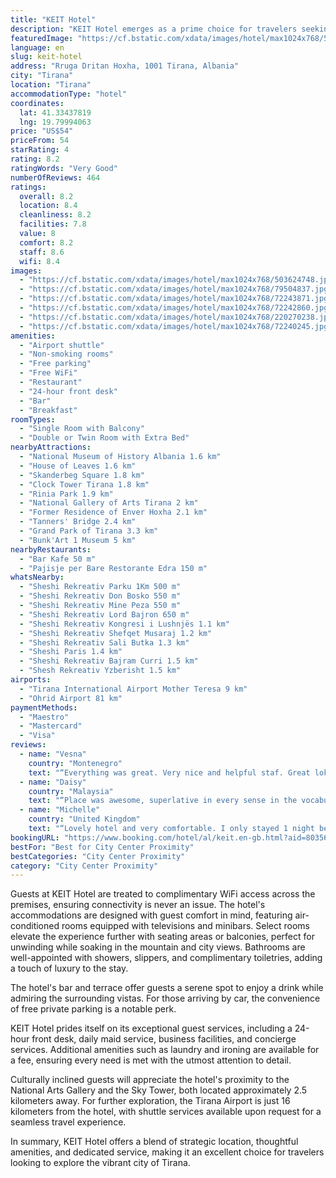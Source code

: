 ```yaml
---
title: "KEIT Hotel"
description: "KEIT Hotel emerges as a prime choice for travelers seeking convenience and comfort in the heart of Tirana."
featuredImage: "https://cf.bstatic.com/xdata/images/hotel/max1024x768/503624748.jpg?k=908ce4b6e8cb518ebfde286856d7b672e901a3b003189ae78f8d07c9b001fada&o=&hp=1"
language: en
slug: keit-hotel
address: "Rruga Dritan Hoxha, 1001 Tirana, Albania"
city: "Tirana"
location: "Tirana"
accommodationType: "hotel"
coordinates:
  lat: 41.33437819
  lng: 19.79994063
price: "US$54"
priceFrom: 54
starRating: 4
rating: 8.2
ratingWords: "Very Good"
numberOfReviews: 464
ratings:
  overall: 8.2
  location: 8.4
  cleanliness: 8.2
  facilities: 7.8
  value: 8
  comfort: 8.2
  staff: 8.6
  wifi: 8.4
images:
  - "https://cf.bstatic.com/xdata/images/hotel/max1024x768/503624748.jpg?k=908ce4b6e8cb518ebfde286856d7b672e901a3b003189ae78f8d07c9b001fada&o=&hp=1"
  - "https://cf.bstatic.com/xdata/images/hotel/max1024x768/79504837.jpg?k=8e4a01b1def01a732064304eeffde4ccefcfbeb33696c625a0af7ff1e29151a9&o=&hp=1"
  - "https://cf.bstatic.com/xdata/images/hotel/max1024x768/72243871.jpg?k=e610dee02004637d1a20427fa09a55c4112cad31fda320964222bd8bd236be62&o=&hp=1"
  - "https://cf.bstatic.com/xdata/images/hotel/max1024x768/72242860.jpg?k=5c2503f42c63b3cd7cf6d0e21861d346574c7d7dd6f9ec9a1e7381d1518e7c30&o=&hp=1"
  - "https://cf.bstatic.com/xdata/images/hotel/max1024x768/220270238.jpg?k=5511db57690349ba541bbcd3cb22cd7e3c1b3c07a2e2c8d9f0d08821e22e2c69&o=&hp=1"
  - "https://cf.bstatic.com/xdata/images/hotel/max1024x768/72240245.jpg?k=863c003021ef1ddabb15fcae4ae0073e5596e63d6e7f83838bd1ec660e3aeda6&o=&hp=1"
amenities:
  - "Airport shuttle"
  - "Non-smoking rooms"
  - "Free parking"
  - "Free WiFi"
  - "Restaurant"
  - "24-hour front desk"
  - "Bar"
  - "Breakfast"
roomTypes:
  - "Single Room with Balcony"
  - "Double or Twin Room with Extra Bed"
nearbyAttractions:
  - "National Museum of History Albania 1.6 km"
  - "House of Leaves 1.6 km"
  - "Skanderbeg Square 1.8 km"
  - "Clock Tower Tirana 1.8 km"
  - "Rinia Park 1.9 km"
  - "National Gallery of Arts Tirana 2 km"
  - "Former Residence of Enver Hoxha 2.1 km"
  - "Tanners' Bridge 2.4 km"
  - "Grand Park of Tirana 3.3 km"
  - "Bunk'Art 1 Museum 5 km"
nearbyRestaurants:
  - "Bar Kafe 50 m"
  - "Pajisje per Bare Restorante Edra 150 m"
whatsNearby:
  - "Sheshi Rekreativ Parku 1Km 500 m"
  - "Sheshi Rekreativ Don Bosko 550 m"
  - "Sheshi Rekreativ Mine Peza 550 m"
  - "Sheshi Rekreativ Lord Bajron 650 m"
  - "Sheshi Rekreativ Kongresi i Lushnjës 1.1 km"
  - "Sheshi Rekreativ Shefqet Musaraj 1.2 km"
  - "Sheshi Rekreativ Sali Butka 1.3 km"
  - "Sheshi Paris 1.4 km"
  - "Sheshi Rekreativ Bajram Curri 1.5 km"
  - "Shesh Rekreativ Yzberisht 1.5 km"
airports:
  - "Tirana International Airport Mother Teresa 9 km"
  - "Ohrid Airport 81 km"
paymentMethods:
  - "Maestro"
  - "Mastercard"
  - "Visa"
reviews:
  - name: "Vesna"
    country: "Montenegro"
    text: "“Everything was great. Very nice and helpful staf. Great lokacion. Food was very delicious. Free parking. Recommend.”"
  - name: "Daisy"
    country: "Malaysia"
    text: "“Place was awesome, superlative in every sense in the vocabulary , bus stop n station near , just meters away .Room n shower area we stayed very clean .Breakfast was good 👍”"
  - name: "Michelle"
    country: "United Kingdom"
    text: "“Lovely hotel and very comfortable. I only stayed 1 night because I was catching a bus to Montenegro, and the international bus station is 3 min walking from the hotel. Most of the guests who stayed at this hotel have had some kind of medical...”"
bookingURL: "https://www.booking.com/hotel/al/keit.en-gb.html?aid=8035640"
bestFor: "Best for City Center Proximity"
bestCategories: "City Center Proximity"
category: "City Center Proximity"
---
```


Guests at KEIT Hotel are treated to complimentary WiFi access across the premises, ensuring connectivity is never an issue. The hotel's accommodations are designed with guest comfort in mind, featuring air-conditioned rooms equipped with televisions and minibars. Select rooms elevate the experience further with seating areas or balconies, perfect for unwinding while soaking in the mountain and city views. Bathrooms are well-appointed with showers, slippers, and complimentary toiletries, adding a touch of luxury to the stay.

The hotel's bar and terrace offer guests a serene spot to enjoy a drink while admiring the surrounding vistas. For those arriving by car, the convenience of free private parking is a notable perk.

KEIT Hotel prides itself on its exceptional guest services, including a 24-hour front desk, daily maid service, business facilities, and concierge services. Additional amenities such as laundry and ironing are available for a fee, ensuring every need is met with the utmost attention to detail.

Culturally inclined guests will appreciate the hotel's proximity to the National Arts Gallery and the Sky Tower, both located approximately 2.5 kilometers away. For further exploration, the Tirana Airport is just 16 kilometers from the hotel, with shuttle services available upon request for a seamless travel experience.

In summary, KEIT Hotel offers a blend of strategic location, thoughtful amenities, and dedicated service, making it an excellent choice for travelers looking to explore the vibrant city of Tirana.